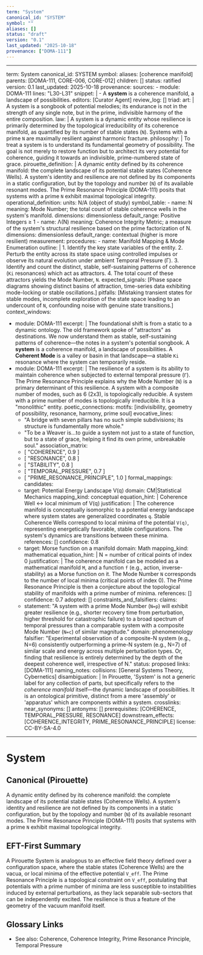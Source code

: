 ```yaml
---
term: "System"
canonical_id: "SYSTEM"
symbol: ""
aliases: []
status: "draft"
version: "0.1"
last_updated: "2025-10-18"
provenance: ["DOMA-111"]
---
```


---
term: System
canonical_id: SYSTEM
symbol: 
aliases: [coherence manifold]
parents: [DOMA-111, CORE-006, CORE-012]
children: []
status: ratified
version: 0.1
last_updated: 2025-10-18
provenance:
  sources:
    - module: DOMA-111
      lines: "L30-L31"
      snippet: |
        - A **system** is a coherence manifold, a landscape of possibilities.
  editors: [Curator Agent]
  review_log: []
triad:
  art: |
    A system is a songbook of potential melodies; its endurance is not in the strength of any single note, but in the prime, indivisible harmony of the entire composition.
  law: |
    A system is a dynamic entity whose resilience is primarily determined by the topological irreducibility of its coherence manifold, as quantified by its number of stable states (`N`). Systems with a prime `N` are maximally resilient against harmonic fracture.
  philosophy: |
    To treat a system is to understand its fundamental geometry of possibility. The goal is not merely to restore function but to architect its very potential for coherence, guiding it towards an indivisible, prime-numbered state of grace.
pirouette_definition: |
  A dynamic entity defined by its coherence manifold: the complete landscape of its potential stable states (Coherence Wells). A system's identity and resilience are not defined by its components in a static configuration, but by the topology and number (`N`) of its available resonant modes. The Prime Resonance Principle (DOMA-111) posits that systems with a prime `N` exhibit maximal topological integrity.
operational_definition:
  units: N/A (object of study)
  symbol_table:
    - name: N
      meaning: Mode Number; the total count of stable coherence wells in the system's manifold.
      dimensions: dimensionless
      default_range: Positive Integers ≥ 1
    - name: Λ(N)
      meaning: Coherence Integrity Metric; a measure of the system's structural resilience based on the prime factorization of N.
      dimensions: dimensionless
      default_range: contextual (higher is more resilient)
  measurement:
    procedures:
      - name: Manifold Mapping & Mode Enumeration
        outline: |
          1. Identify the key state variables of the entity.
          2. Perturb the entity across its state space using controlled impulses or observe its natural evolution under ambient Temporal Pressure (Γ).
          3. Identify and count the distinct, stable, self-sustaining patterns of coherence (`Ki` resonances) which act as attractors.
          4. The total count of these attractors yields the Mode Number, `N`.
        expected_signals: [Phase space diagrams showing distinct basins of attraction, time-series data exhibiting mode-locking or stable oscillations.]
        pitfalls: [Mistaking transient states for stable modes, incomplete exploration of the state space leading to an undercount of `N`, confounding noise with genuine state transitions.]
context_windows:
  - module: DOMA-111
    excerpt: |
      The foundational shift is from a static to a dynamic ontology. The old framework spoke of "attractors" as destinations. We now understand them as stable, self-sustaining patterns of coherence—the notes in a system's potential songbook. A **system** is a coherence manifold, a landscape of possibilities. A **Coherent Mode** is a valley or basin in that landscape—a stable `Ki` resonance where the system can temporarily reside.
  - module: DOMA-111
    excerpt: |
      The resilience of a system is its ability to maintain coherence when subjected to external temporal pressure (`Γ`). The Prime Resonance Principle explains why the Mode Number (`N`) is a primary determinant of this resilience. A system with a composite number of modes, such as 6 (2x3), is topologically reducible. A system with a prime number of modes is topologically irreducible. It is a "monolithic" entity.
poetic_connections:
  motifs: [indivisibility, geometry of possibility, resonance, harmony, prime soul]
  evocative_lines:
    - "A bridge with seven pillars has no such simple subdivisions; its structure is fundamentally more whole."
    - "To be a Weaver is...to guide a system not just to a state of function, but to a state of grace, helping it find its own prime, unbreakable soul."
  association_matrix:
    - [ "COHERENCE", 0.9 ]
    - [ "RESONANCE", 0.8 ]
    - [ "STABILITY", 0.8 ]
    - [ "TEMPORAL_PRESSURE", 0.7 ]
    - [ "PRIME_RESONANCE_PRINCIPLE", 1.0 ]
formal_mappings:
  candidates:
    - target: Potential Energy Landscape V(q)
      domain: CM|Statistical Mechanics
      mapping_kind: conceptual
      equation_hint: |
        Coherence Well ↔ local minimum of V(q)
      justification: |
        The coherence manifold is conceptually isomorphic to a potential energy landscape where system states are generalized coordinates `q`. Stable Coherence Wells correspond to local minima of the potential `V(q)`, representing energetically favorable, stable configurations. The system's dynamics are transitions between these minima.
      references: []
      confidence: 0.8
    - target: Morse function on a manifold
      domain: Math
      mapping_kind: mathematical
      equation_hint: |
        N = number of critical points of index 0
      justification: |
        The coherence manifold can be modeled as a mathematical manifold `M`, and a function `f` (e.g., action, inverse-stability) as a Morse function on it. The Mode Number `N` corresponds to the number of local minima (critical points of index 0). The Prime Resonance Principle is then a conjecture about the topological stability of manifolds with a prime number of minima.
      references: []
      confidence: 0.7
  adopted: []
constraints_and_falsifiers:
  claims:
    - statement: "A system with a prime Mode Number (`N=p`) will exhibit greater resilience (e.g., shorter recovery time from perturbation, higher threshold for catastrophic failure) to a broad spectrum of temporal pressures than a comparable system with a composite Mode Number (`N=c`) of similar magnitude."
      domain: phenomenology
      falsifier: "Experimental observation of a composite-N system (e.g., N=6) consistently outperforming a prime-N system (e.g., N=7) of similar scale and energy across multiple perturbation types. Or, finding that resilience is entirely determined by the depth of the deepest coherence well, irrespective of N."
      status: proposed
      links: [DOMA-111]
naming_notes:
  collisions: [General Systems Theory, Cybernetics]
  disambiguation: |
    In Pirouette, 'System' is not a generic label for any collection of parts, but specifically refers to the *coherence manifold* itself—the dynamic landscape of possibilities. It is an ontological primitive, distinct from a mere 'assembly' or 'apparatus' which are components *within* a system.
crosslinks:
  near_synonyms: []
  antonyms: []
  prerequisites: [COHERENCE, TEMPORAL_PRESSURE, RESONANCE]
  downstream_effects: [COHERENCE_INTEGRITY, PRIME_RESONANCE_PRINCIPLE]
license: CC-BY-SA-4.0
---

# System

## Canonical (Pirouette)
A dynamic entity defined by its coherence manifold: the complete landscape of its potential stable states (Coherence Wells). A system's identity and resilience are not defined by its components in a static configuration, but by the topology and number (`N`) of its available resonant modes. The Prime Resonance Principle (DOMA-111) posits that systems with a prime `N` exhibit maximal topological integrity.

## EFT-First Summary
A Pirouette System is analogous to an effective field theory defined over a configuration space, where the stable states (Coherence Wells) are the vacua, or local minima of the effective potential `V_eff`. The Prime Resonance Principle is a topological constraint on `V_eff`, postulating that potentials with a prime number of minima are less susceptible to instabilities induced by external perturbations, as they lack separable sub-sectors that can be independently excited. The resilience is thus a feature of the geometry of the vacuum manifold itself.

## Glossary Links
- See also: Coherence, Coherence Integrity, Prime Resonance Principle, Temporal Pressure